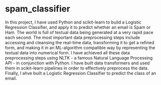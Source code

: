 # spam_classifier
In this project, I have used Python and scikit-learn to build a Logistic Regression Classifier, and apply it to predict whether an email is Spam or Ham.
The world is full of textual data being generated at a very rapid pace each second.
The most important data preprocessing steps include accessing and cleansing the real-time data, transforming it to get a refined form,
and making it in an ML-algorithm compatible way by representing the textual data into numerical form. 
I have achieved all these data preprocessing steps using NLTK - a famous Natural Language Processing API - in conjunction with Python.
I have built data transformers and used them in scikit-learn pipelines in order to effectively preprocess the data.
Finally, I ahve built a Logistic Regression Classifier to predict the class of an email.
